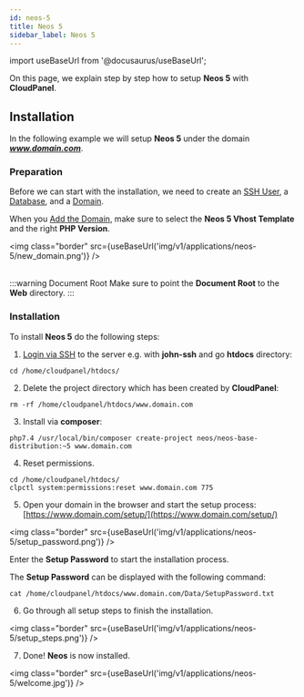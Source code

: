 ```yaml
---
id: neos-5
title: Neos 5
sidebar_label: Neos 5
---
```


import useBaseUrl from '@docusaurus/useBaseUrl';

On this page, we explain step by step how to setup **Neos 5** with **CloudPanel**.

## Installation

In the following example we will setup **Neos 5** under the domain ***www.domain.com***.

### Preparation

Before we can start with the installation, we need to create an [SSH User](users#adding-a-user), a [Database](databases#adding-a-database), and a [Domain](domains#adding-a-domain).

When you [Add the Domain](domains#adding-a-domain), make sure to select the **Neos 5 Vhost Template** and the right **PHP Version**.

<img class="border" src={useBaseUrl('img/v1/applications/neos-5/new_domain.png')} /> <br /><br />

:::warning Document Root
Make sure to point the **Document Root** to the **Web** directory.
:::

### Installation

To install **Neos 5** do the following steps:

1. [Login via SSH](users#ssh-login) to the server e.g. with **john-ssh** and go **htdocs** directory:

```
cd /home/cloudpanel/htdocs/
```

2. Delete the project directory which has been created by **CloudPanel**:

```
rm -rf /home/cloudpanel/htdocs/www.domain.com
```

3. Install via **composer**:

```
php7.4 /usr/local/bin/composer create-project neos/neos-base-distribution:~5 www.domain.com
```

4. Reset permissions.

```
cd /home/cloudpanel/htdocs/
clpctl system:permissions:reset www.domain.com 775
```

5. Open your domain in the browser and start the setup process: [https://www.domain.com/setup/](https://www.domain.com/setup/)

<img class="border" src={useBaseUrl('img/v1/applications/neos-5/setup_password.png')} />

Enter the **Setup Password** to start the installation process. 

The **Setup Password** can be displayed with the following command:

```
cat /home/cloudpanel/htdocs/www.domain.com/Data/SetupPassword.txt
```

6. Go through all setup steps to finish the installation.

<img class="border" src={useBaseUrl('img/v1/applications/neos-5/setup_steps.png')} />

7. Done! **Neos** is now installed.

<img class="border" src={useBaseUrl('img/v1/applications/neos-5/welcome.jpg')} />



